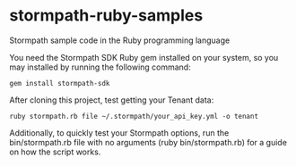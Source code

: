 stormpath-ruby-samples
======================

Stormpath sample code in the Ruby programming language

You need the Stormpath SDK Ruby gem installed on your system, so you may installed by running the following command:

    gem install stormpath-sdk

After cloning this project, test getting your Tenant data:

    ruby stormpath.rb file ~/.stormpath/your_api_key.yml -o tenant

Additionally, to quickly test your Stormpath options, run the bin/stormpath.rb file with no arguments (ruby bin/stormpath.rb) for a guide on how the script works.